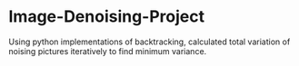 # Image-Denoising-Project

Using python implementations of backtracking, calculated total variation of noising pictures iteratively to find minimum variance.
